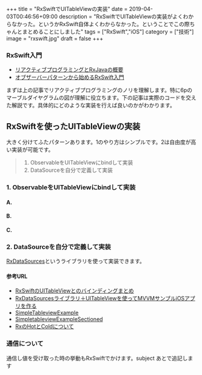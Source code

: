 +++
title = "RxSwiftでUITableViewの実装"
date = 2019-04-03T00:46:56+09:00
description = "RxSwiftでUITableViewの実装がよくわからなかった。というかRxSwift自体よくわからなかった。ということでこの際ちゃんとまとめることにしました"
tags = ["RxSwift","iOS"]
category = ["技術"]
image = "rxswift.jpg"
draft = false
+++
### RxSwift入門
- [リアクティブプログラミングとRxJavaの概要](https://codezine.jp/article/detail/9570)
- [オブザーバーパターンから始めるRxSwift入門](https://qiita.com/k5n/items/17f845a75cce6b737d1e)

まずは上の記事でリアクティブプログラミングのノリを理解します。特に6pのマーブルダイヤグラムの図が理解に役立ちます。下の記事は実際のコードを交えた解説です。具体的にどのような実装を行えば良いのかがわかります。

## RxSwiftを使ったUITableViewの実装
大きく分けてふたパターンあります。1のやり方はシンプルです。2は自由度が高い実装が可能です。

> 1. ObservableをUITableViewにbindして実装
> 2. DataSourceを自分で定義して実装

### 1. ObservableをUITableViewにbindして実装
#### A.
#### B.
#### C.
### 2. DataSourceを自分で定義して実装
[RxDataSources](https://github.com/RxSwiftCommunity/RxDataSources)というライブラリを使って実装できます。

#### 参考URL
- [RxSwiftのUITableViewとのバインディングまとめ](https://qiita.com/hironytic/items/71bc729abe73ab9f0879)
- [RxDataSourcesライブラリ＋UITableViewを使ってMVVMサンプルiOSアプリを作る](https://qiita.com/k0uhashi/items/d4a6bdcd6fca014a37dd)
- [SimpleTableviewExample](https://github.com/ReactiveX/RxSwift/blob/master/RxExample/RxExample/Examples/SimpleTableViewExample/SimpleTableViewExampleViewController.swift)
- [SimpletableviewExampleSectioned](https://github.com/ReactiveX/RxSwift/blob/master/RxExample/RxExample/Examples/SimpleTableViewExampleSectioned/SimpleTableViewExampleSectionedViewController.swift)
- [RxのHotとColdについて](https://qiita.com/toRisouP/items/f6088963037bfda658d3)


### 通信について
通信し値を受け取った時の挙動もRxSwiftでかけます。subject
あとで追記します